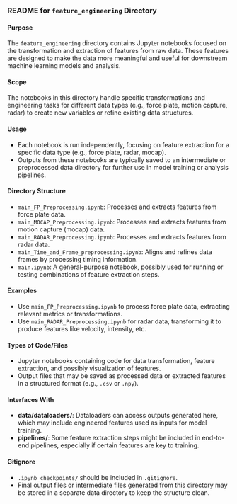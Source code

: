 ### README for `feature_engineering` Directory

#### Purpose
The `feature_engineering` directory contains Jupyter notebooks focused on the transformation and extraction of features from raw data. These features are designed to make the data more meaningful and useful for downstream machine learning models and analysis.

#### Scope
The notebooks in this directory handle specific transformations and engineering tasks for different data types (e.g., force plate, motion capture, radar) to create new variables or refine existing data structures.

#### Usage
- Each notebook is run independently, focusing on feature extraction for a specific data type (e.g., force plate, radar, mocap).
- Outputs from these notebooks are typically saved to an intermediate or preprocessed data directory for further use in model training or analysis pipelines.

#### Directory Structure
- `main_FP_Preprocessing.ipynb`: Processes and extracts features from force plate data.
- `main_MOCAP_Preprocessing.ipynb`: Processes and extracts features from motion capture (mocap) data.
- `main_RADAR_Preprocessing.ipynb`: Processes and extracts features from radar data.
- `main_Time_and_Frame_preprocessing.ipynb`: Aligns and refines data frames by processing timing information.
- `main.ipynb`: A general-purpose notebook, possibly used for running or testing combinations of feature extraction steps.

#### Examples
- Use `main_FP_Preprocessing.ipynb` to process force plate data, extracting relevant metrics or transformations.
- Use `main_RADAR_Preprocessing.ipynb` for radar data, transforming it to produce features like velocity, intensity, etc.

#### Types of Code/Files
- Jupyter notebooks containing code for data transformation, feature extraction, and possibly visualization of features.
- Output files that may be saved as processed data or extracted features in a structured format (e.g., `.csv` or `.npy`).

#### Interfaces With
- **data/dataloaders/**: Dataloaders can access outputs generated here, which may include engineered features used as inputs for model training.
- **pipelines/**: Some feature extraction steps might be included in end-to-end pipelines, especially if certain features are key to training.

#### Gitignore
- `.ipynb_checkpoints/` should be included in `.gitignore`.
- Final output files or intermediate files generated from this directory may be stored in a separate data directory to keep the structure clean.

